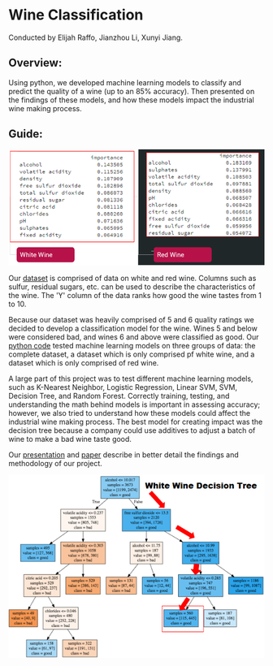 # Wine Classification
Conducted by Elijah Raffo, Jianzhou Li, Xunyi Jiang.

## Overview:
Using python, we developed machine learning models to classify and predict the quality of a wine (up to an 85% accuracy). Then presented on the findings of these models, and how these models impact the industrial wine making process.

## Guide:
![Significance](Significance.PNG)

Our [dataset](https://github.com/eliraffo/eliraffo.github.io/blob/master/OBA410/Wine_Data.csv) is comprised of data on white and red wine. Columns such as sulfur, residual sugars, etc. can be used to describe the characteristics of the wine. The 'Y' column of the data ranks how good the wine tastes from 1 to 10.

Because our dataset was heavily comprised of 5 and 6 quality ratings we decided to develop a classification model for the wine. Wines 5 and below were considered bad, and wines 6 and above were classified as good. Our [python code](https://github.com/eliraffo/eliraffo.github.io/blob/master/OBA410/Wine_Model.ipynb) tested machine learning models on three groups of data: the complete dataset, a dataset which is only comprised pf white wine, and a dataset which is only comprised of red wine.

A large part of this project was to test different machine learning models, such as K-Nearest Neighbor, Logistic Regression, Linear SVM, SVM, Decision Tree, and Random Forest. Correctly training, testing, and understanding the math behind models is important in assessing accuracy; however, we also tried to understand how these models could affect the industrial wine making process. The best model for creating impact was the decision tree because a company could use additives to adjust a batch of wine to make a bad wine taste good. 

Our [presentation](Wine_Presentation.pdf) and [paper](Wine_Paper.pdf) describe in better detail the findings and methodology of our project. 

![DecisionTree](DecisionTree.PNG)
